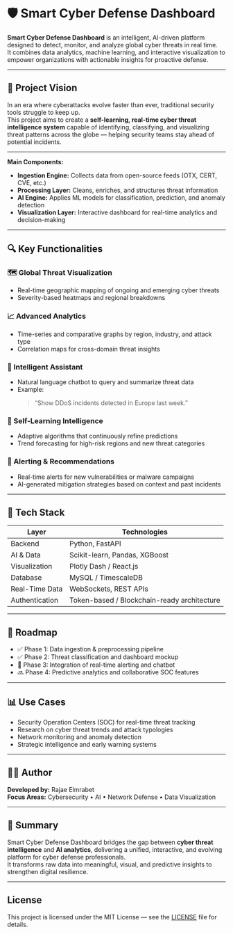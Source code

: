 # 🛡️ Smart Cyber Defense Dashboard

**Smart Cyber Defense Dashboard** is an intelligent, AI-driven platform designed to detect, monitor, and analyze global cyber threats in real time.  
It combines data analytics, machine learning, and interactive visualization to empower organizations with actionable insights for proactive defense.

---

## 🚀 Project Vision

In an era where cyberattacks evolve faster than ever, traditional security tools struggle to keep up.  
This project aims to create a **self-learning, real-time cyber threat intelligence system** capable of identifying, classifying, and visualizing threat patterns across the globe — helping security teams stay ahead of potential incidents.

---


**Main Components:**
- **Ingestion Engine:** Collects data from open-source feeds (OTX, CERT, CVE, etc.)
- **Processing Layer:** Cleans, enriches, and structures threat information
- **AI Engine:** Applies ML models for classification, prediction, and anomaly detection
- **Visualization Layer:** Interactive dashboard for real-time analytics and decision-making

---

## 🔍 Key Functionalities

### 🗺️ Global Threat Visualization
- Real-time geographic mapping of ongoing and emerging cyber threats  
- Severity-based heatmaps and regional breakdowns  

### 📈 Advanced Analytics
- Time-series and comparative graphs by region, industry, and attack type  
- Correlation maps for cross-domain threat insights  

### 🤖 Intelligent Assistant
- Natural language chatbot to query and summarize threat data  
- Example:  
  > “Show DDoS incidents detected in Europe last week.”  

### 🧠 Self-Learning Intelligence
- Adaptive algorithms that continuously refine predictions  
- Trend forecasting for high-risk regions and new threat categories  

### 🚨 Alerting & Recommendations
- Real-time alerts for new vulnerabilities or malware campaigns  
- AI-generated mitigation strategies based on context and past incidents  

---

## 🧩 Tech Stack

| Layer | Technologies |
|-------|---------------|
| Backend | Python, FastAPI |
| AI & Data | Scikit-learn, Pandas, XGBoost |
| Visualization | Plotly Dash / React.js |
| Database | MySQL / TimescaleDB |
| Real-Time Data | WebSockets, REST APIs |
| Authentication | Token-based / Blockchain-ready architecture |

---

## 🧭 Roadmap

- ✅ Phase 1: Data ingestion & preprocessing pipeline  
- ✅ Phase 2: Threat classification and dashboard mockup  
- 🔄 Phase 3: Integration of real-time alerting and chatbot  
- 🔜 Phase 4: Predictive analytics and collaborative SOC features  

---

## 📊 Use Cases

- Security Operation Centers (SOC) for real-time threat tracking  
- Research on cyber threat trends and attack typologies  
- Network monitoring and anomaly detection  
- Strategic intelligence and early warning systems  

---

## 👩‍💻 Author

**Developed by:** Rajae Elmrabet  
**Focus Areas:** Cybersecurity • AI • Network Defense • Data Visualization  

---

## 🧠 Summary

Smart Cyber Defense Dashboard bridges the gap between **cyber threat intelligence** and **AI analytics**, delivering a unified, interactive, and evolving platform for cyber defense professionals.  
It transforms raw data into meaningful, visual, and predictive insights to strengthen digital resilience.

---

## License
This project is licensed under the MIT License — see the [LICENSE](./LICENSE) file for details.

